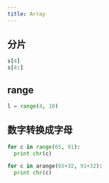 ```yaml
---
title: Array
---
```


## 分片
```python
s[4]
s[4:]
```

## range
```python
l = range(4, 10)
```

## 数字转换成字母
```python
for c in range(65, 91):
  print chr(c)

for c in arange(65+32, 91+32):
  print chr(c)
```
